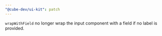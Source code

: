 ```yaml
---
"@cube-dev/ui-kit": patch
---
```


`wrapWithField` no longer wrap the input component with a field if no label is provided.
